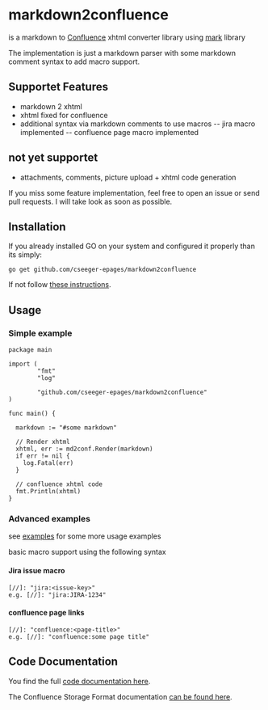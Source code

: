 # markdown2confluence

is a markdown to [Confluence](https://www.atlassian.com/software/confluence) xhtml converter library using [mark](https://github.com/a8m/mark) library

The implementation is just a markdown parser with some markdown comment syntax to add macro support.

## Supportet Features

- markdown 2 xhtml
- xhtml fixed for confluence
- additional syntax via markdown comments to use macros
-- jira macro implemented
-- confluence page macro implemented

## not yet supportet
- attachments, comments, picture upload + xhtml code generation

If you miss some feature implementation, feel free to open an issue or send pull requests. I will take look as soon as possible.

## Installation

If you already installed GO on your system and configured it properly than its simply:

```
go get github.com/cseeger-epages/markdown2confluence
```

If not follow [these instructions](https://nats.io/documentation/tutorials/go-install/).

## Usage

### Simple example

```
package main

import (
        "fmt"
        "log"

        "github.com/cseeger-epages/markdown2confluence"
)

func main() {

  markdown := "#some markdown"

  // Render xhtml
  xhtml, err := md2conf.Render(markdown)
  if err != nil {
    log.Fatal(err)
  }

  // confluence xhtml code
  fmt.Println(xhtml)
}
```

### Advanced examples

see [examples](https://github.com/cseeger-epages/markdown2confluence/tree/master/examples) for some more usage examples

basic macro support using the following syntax

#### Jira issue macro 
```
[//]: "jira:<issue-key>"
e.g. [//]: "jira:JIRA-1234"
```

#### confluence page links
```
[//]: "confluence:<page-title>"
e.g. [//]: "confluence:some page title"
```

## Code Documentation

You find the full [code documentation here](https://godoc.org/github.com/cseeger-epages/markdown2confluence).

The Confluence Storage Format documentation [can be found here](https://confluence.atlassian.com/doc/confluence-storage-format-790796544.html).

